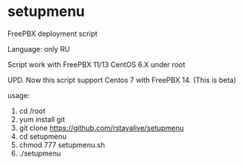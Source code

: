 # setupmenu
FreePBX deployment script

Language: only RU

Script work with FreePBX 11/13 CentOS 6.X under root

UPD. Now this script support Centos 7 with FreePBX 14. (This is beta)

usage:

1. cd /root
2. yum install git
3. git clone https://github.com/rstayalive/setupmenu
4. cd setupmenu
5. chmod 777 setupmenu.sh
6. ./setupmenu
